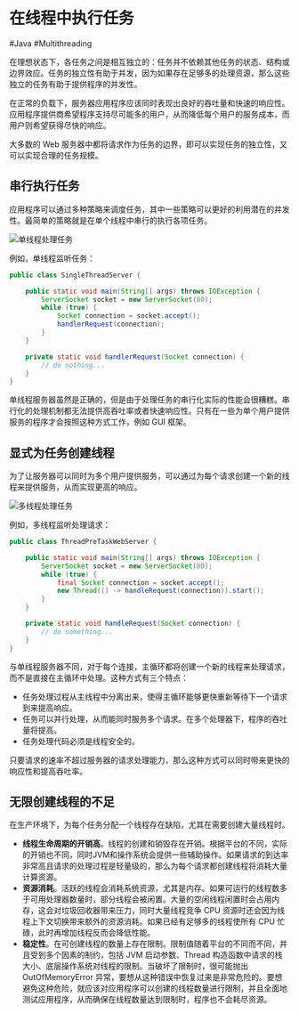 # 在线程中执行任务
#Java #Multithreading 

在理想状态下，各任务之间是相互独立的：任务并不依赖其他任务的状态、结构或边界效应。任务的独立性有助于并发，因为如果存在足够多的处理资源，那么这些独立的任务有助于提供程序的并发性。

在正常的负载下，服务器应用程序应该同时表现出良好的吞吐量和快速的响应性。应用程序提供商希望程序支持尽可能多的用户，从而降低每个用户的服务成本，而用户则希望获得尽快的响应。

大多数的 Web 服务器中都将请求作为任务的边界，即可以实现任务的独立性，又可以实现合理的任务规模。

## 串行执行任务

应用程序可以通过多种策略来调度任务，其中一些策略可以更好的利用潜在的并发性。最简单的策略就是在单个线程中串行的执行各项任务。

![单线程处理任务](https://my-images-repo.oss-cn-hangzhou.aliyuncs.com/java-concurrency-in-practice/%E5%8D%95%E7%BA%BF%E7%A8%8B%E5%A4%84%E7%90%86%E4%BB%BB%E5%8A%A1.png)

例如，单线程监听任务：

```java
public class SingleThreadServer {

    public static void main(String[] args) throws IOException {
        ServerSocket socket = new ServerSocket(80);
        while (true) {
            Socket connection = socket.accept();
            handlerRequest(connection);    
        }
    }

    private static void handlerRequest(Socket connection) {
        // do nothing...
    }
}
```

单线程服务器虽然是正确的，但是由于处理任务的串行化实际的性能会很糟糕。串行化的处理机制都无法提供高吞吐率或者快速响应性。只有在一些为单个用户提供服务的程序才会按照这种方式工作，例如 GUI 框架。

## 显式为任务创建线程

为了让服务器可以同时为多个用户提供服务，可以通过为每个请求创建一个新的线程来提供服务，从而实现更高的响应。

![多线程处理任务](https://my-images-repo.oss-cn-hangzhou.aliyuncs.com/java-concurrency-in-practice/%E5%A4%9A%E7%BA%BF%E7%A8%8B%E5%A4%84%E7%90%86%E4%BB%BB%E5%8A%A1.png)

例如，多线程监听处理请求：

```java
public class ThreadPreTaskWebServer {

    public static void main(String[] args) throws IOException {
        ServerSocket socket = new ServerSocket(80);
        while (true) {
            final Socket connection = socket.accept();
            new Thread(() -> handleRequest(connection)).start();
        }
    }

    private static void handleRequest(Socket connection) {
        // do something...
    }
}
```

与单线程服务器不同，对于每个连接，主循环都将创建一个新的线程来处理请求，而不是直接在主循环中处理。这种方式有三个特点：

+ 任务处理过程从主线程中分离出来，使得主循环能够更快重新等待下一个请求到来提高响应。
+ 任务可以并行处理，从而能同时服务多个请求。在多个处理器下，程序的吞吐量将提高。
+ 任务处理代码必须是线程安全的。

只要请求的速率不超过服务器的请求处理能力，那么这种方式可以同时带来更快的响应性和提高吞吐率。

## 无限创建线程的不足

在生产环境下，为每个任务分配一个线程存在缺陷，尤其在需要创建大量线程时。

+ **线程生命周期的开销高**。线程的创建和销毁存在开销。根据平台的不同，实际的开销也不同，同时JVM和操作系统会提供一些辅助操作。如果请求的到达率非常高且请求的处理过程是轻量级的，那么为每个请求都创建线程将消耗大量计算资源。
+ **资源消耗**。活跃的线程会消耗系统资源，尤其是内存。如果可运行的线程数多于可用处理器数量时，部分线程会被闲置。大量的空闲线程闲置时会占用内存，这会对垃圾回收器带来压力，同时大量线程竞争 CPU 资源时还会因为线程上下文切换带来额外的资源消耗。如果已经有足够多的线程使所有 CPU 忙碌，此时再增加线程反而会降低性能。
+ **稳定性**。在可创建线程的数量上存在限制。限制值随着平台的不同而不同，并且受到多个因素的制约，包括 JVM 启动参数、Thread 构造函数中请求的栈大小、底层操作系统对线程的限制。当破坏了限制时，很可能抛出 OutOfMemoryError 异常，要想从这种错误中恢复过来是非常危险的。要想避免这种危险，就应该对应用程序可以创建的线程数量进行限制，并且全面地测试应用程序，从而确保在线程数量达到限制时，程序也不会耗尽资源。
